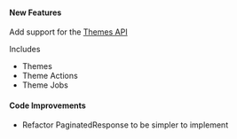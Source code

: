 #### New Features

Add support for the [Themes API](https://developer.bigcommerce.com/api-reference/store-management/themes)

Includes

- Themes
- Theme Actions
- Theme Jobs

#### Code Improvements

- Refactor PaginatedResponse to be simpler to implement